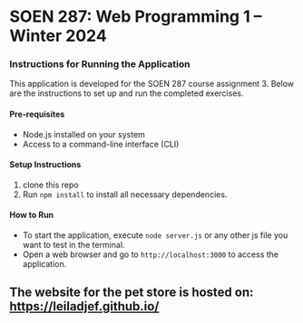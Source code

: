 # SOEN 287: Web Programming 1 – Winter 2024

### Instructions for Running the Application
This application is developed for the SOEN 287 course assignment 3. Below are the instructions to set up and run the completed exercises.

#### Pre-requisites
- Node.js installed on your system
- Access to a command-line interface (CLI)

#### Setup Instructions
1. clone this repo
2. Run `npm install` to install all necessary dependencies.

#### How to Run
- To start the application, execute `node server.js` or any other js file you want to test in the terminal.
- Open a web browser and go to `http://localhost:3000` to access the application.


## The website for the pet store is hosted on: https://leiladjef.github.io/
